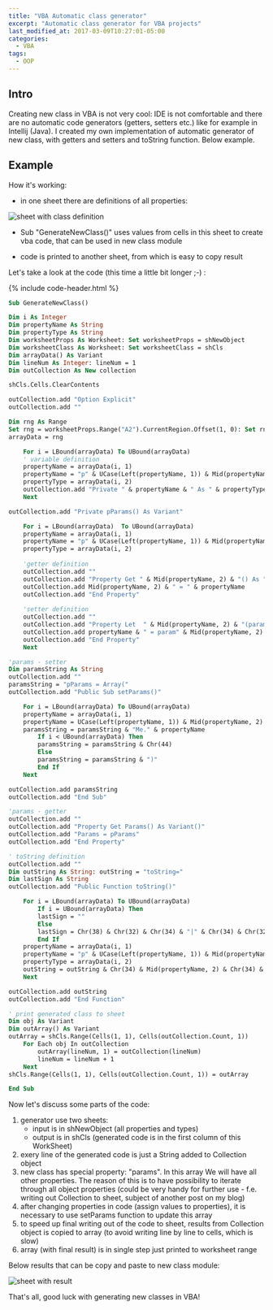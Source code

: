 ```yaml
---
title: "VBA Automatic class generator"
excerpt: "Automatic class generator for VBA projects"
last_modified_at: 2017-03-09T10:27:01-05:00
categories:
  - VBA
tags: 
  - OOP
---
```


<!-- short intrduction -->
## Intro

Creating new class in VBA is not very cool: IDE is not comfortable and there are no automatic code generators (getters, setters etc.) like for example in Intellij (Java). I created my own implementation of automatic generator of new class, with getters and setters and toString function. Below example.


## Example

How it's working:
* in one sheet there are definitions of all properties:

![sheet with class definition](/images/class_generator/1.JPG)

* Sub "GenerateNewClass()" uses values from cells in this sheet to create vba code, that can be used in new class module

* code is printed to another sheet, from which is easy to copy result

Let's take a look at the code (this time a little bit longer ;-) :

{% include code-header.html %}
```vb
Sub GenerateNewClass()

Dim i As Integer
Dim propertyName As String
Dim propertyType As String
Dim worksheetProps As Worksheet: Set worksheetProps = shNewObject
Dim worksheetClass As Worksheet: Set worksheetClass = shCls
Dim arrayData() As Variant
Dim lineNum As Integer: lineNum = 1
Dim outCollection As New collection

shCls.Cells.ClearContents

outCollection.add "Option Explicit"
outCollection.add ""

Dim rng As Range
Set rng = worksheetProps.Range("A2").CurrentRegion.Offset(1, 0): Set rng = rng.Resize(rng.rows.Count - 1)
arrayData = rng

    For i = LBound(arrayData) To UBound(arrayData)
    ' variable definition
    propertyName = arrayData(i, 1)
    propertyName = "p" & UCase(Left(propertyName, 1)) & Mid(propertyName, 2)
    propertyType = arrayData(i, 2)
    outCollection.add "Private " & propertyName & " As " & propertyType
    Next

outCollection.add "Private pParams() As Variant"

    For i = LBound(arrayData)  To UBound(arrayData)
    propertyName = arrayData(i, 1)
    propertyName = "p" & UCase(Left(propertyName, 1)) & Mid(propertyName, 2)
    propertyType = arrayData(i, 2)
   
    'getter definition
    outCollection.add ""
    outCollection.add "Property Get " & Mid(propertyName, 2) & "() As " & propertyType
    outCollection.add Mid(propertyName, 2) & " = " & propertyName
    outCollection.add "End Property"
   
    'setter definition
    outCollection.add ""
    outCollection.add "Property Let  " & Mid(propertyName, 2) & "(param" & Mid(propertyName, 2) & " As " & propertyType & ")"
    outCollection.add propertyName & " = param" & Mid(propertyName, 2)
    outCollection.add "End Property"
    Next

'params - setter
Dim paramsString As String
outCollection.add ""
paramsString = "pParams = Array("
outCollection.add "Public Sub setParams()"

    For i = LBound(arrayData) To UBound(arrayData)
    propertyName = arrayData(i, 1)
    propertyName = UCase(Left(propertyName, 1)) & Mid(propertyName, 2)
    paramsString = paramsString & "Me." & propertyName
        If i < UBound(arrayData) Then
        paramsString = paramsString & Chr(44)
        Else
        paramsString = paramsString & ")"
        End If
    Next

outCollection.add paramsString
outCollection.add "End Sub"

'params - getter
outCollection.add ""
outCollection.add "Property Get Params() As Variant()"
outCollection.add "Params = pParams"
outCollection.add "End Property"

' toString definition
outCollection.add ""
Dim outString As String: outString = "toString="
Dim lastSign As String
outCollection.add "Public Function toString()"

    For i = LBound(arrayData) To UBound(arrayData)
        If i = UBound(arrayData) Then
        lastSign = ""
        Else
        lastSign = Chr(38) & Chr(32) & Chr(34) & "|" & Chr(34) & Chr(32) & Chr(38) & Chr(32)
        End If
    propertyName = arrayData(i, 1)
    propertyName = "p" & UCase(Left(propertyName, 1)) & Mid(propertyName, 2)
    propertyType = arrayData(i, 2)
    outString = outString & Chr(34) & Mid(propertyName, 2) & Chr(34) & Chr(32) & Chr(38) & Chr(32) & Chr(34) & "=" & Chr(34) & Chr(32) & Chr(38) & Chr(32) & "me." & Mid(propertyName, 2) & Chr(32) & lastSign
    Next

outCollection.add outString
outCollection.add "End Function"

' print generated class to sheet
Dim obj As Variant
Dim outArray() As Variant
outArray = shCls.Range(Cells(1, 1), Cells(outCollection.Count, 1))
    For Each obj In outCollection
        outArray(lineNum, 1) = outCollection(lineNum)
        lineNum = lineNum + 1
    Next
shCls.Range(Cells(1, 1), Cells(outCollection.Count, 1)) = outArray

End Sub
```


Now let's discuss some parts of the code:
1. generator use two sheets: 
    * input is in shNewObject (all properties and types)
    * output is in shCls (generated code is in the first column of this WorkSheet)
2. exery line of the generated code is just a String added to Collection object
3. new class has special property: "params". In this array We will have all other properties. The reason of this is to have possibility to iterate through all object properties (could be very handy for further use - f.e. writing out Collection to sheet, subject of another post on my blog)
4. after changing properties in code (assign values to properties), it is necessary to use setParams function to update this array
4. to speed up final writing out of the code to sheet, results from Collection object is copied to array (to avoid writing line by line to cells, which is slow)
5. array (with final result) is in single step just printed to worksheet range

Below results that can be copy and paste to new class module:

![sheet with result](/images/class_generator/2.JPG)

That's all, good luck with generating new classes in VBA!